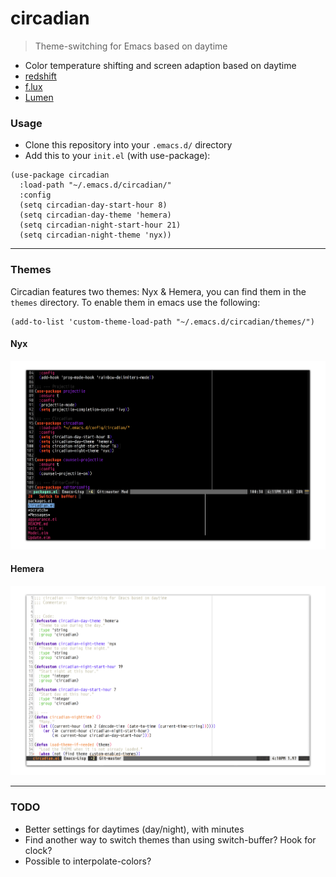 # circadian
> Theme-switching for Emacs based on daytime

- Color temperature shifting and screen adaption based on daytime
- [redshift](https://wiki.archlinux.org/index.php/Redshift)
- [f.lux](https://justgetflux.com/news/pages/mac/)
- [Lumen](https://github.com/anishathalye/lumen)

### Usage
- Clone this repository into your `.emacs.d/` directory
- Add this to your `init.el` (with use-package):

```elisp
(use-package circadian
  :load-path "~/.emacs.d/circadian/"
  :config
  (setq circadian-day-start-hour 8)
  (setq circadian-day-theme 'hemera)
  (setq circadian-night-start-hour 21)
  (setq circadian-night-theme 'nyx))
```

---

### Themes
Circadian features two themes: Nyx & Hemera, you can find them in the `themes` directory.
To enable them in emacs use the following:

```elisp
(add-to-list 'custom-theme-load-path "~/.emacs.d/circadian/themes/")
```

#### Nyx
![Nyx Theme](./themes/preview/nyx.png)

#### Hemera
![Hemera Theme](./themes/preview/hemera.png)

---

### TODO
- Better settings for daytimes (day/night), with minutes
- Find another way to switch themes than using switch-buffer? Hook for clock?
- Possible to interpolate-colors?
